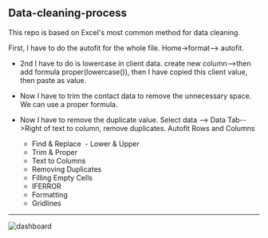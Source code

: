 ## Data-cleaning-process
This repo is based on Excel's most common method for data cleaning.

 First, I have to do the autofit for the whole file. Home->format--> autofit.
* 2nd I have to do is lowercase in client data. create new column-->then add formula proper(lowercase()), then I have copied this client value, then paste as value.
* Now I have to trim the contact data to remove the unnecessary space. We can use a proper formula.
* Now I have to remove the duplicate value. Select data --> Data Tab-->Right of text to column, remove duplicates.
Autofit Rows and Columns 

    - Find & Replace
   ​ - Lower & Upper
    - Trim & Proper
    - Text to Columns
    - Removing Duplicates
    - Filling Empty Cells
    - IFERROR
    - Formatting
    - Gridlines
    
---
![dashboard](Capture.png)

   
